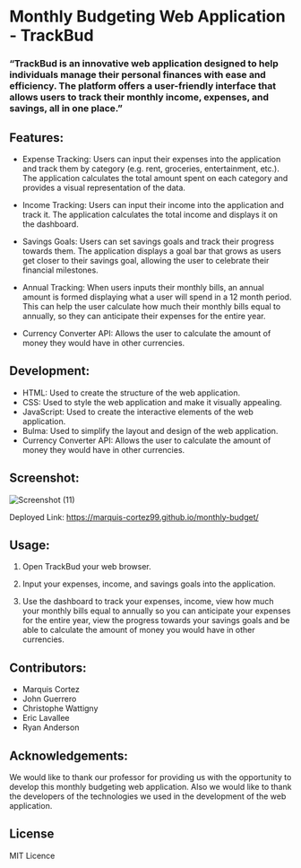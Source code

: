 # Monthly Budgeting Web Application - TrackBud

### “TrackBud is an innovative web application designed to help individuals manage their personal finances with ease and efficiency. The platform offers a user-friendly interface that allows users to track their monthly income, expenses, and savings, all in one place.”

## Features:

* Expense Tracking: Users can input their expenses into the application and track them by category (e.g. rent, groceries, entertainment, etc.). The application calculates the total amount spent on each category and provides a visual representation of the data.

* Income Tracking: Users can input their income into the application and track it. The application calculates the total income and displays it on the dashboard.

* Savings Goals: Users can set savings goals and track their progress towards them. The application displays a goal bar that grows as users get closer to their savings goal, allowing the user to celebrate their financial milestones.

* Annual Tracking: When users inputs their monthly bills, an annual amount is formed displaying what a user will spend in a 12 month period. This can help the user calculate how much their monthly bills equal to annually, so they can anticipate their expenses for the entire year.

* Currency Converter API: Allows the user to calculate the amount of money they would have in other currencies.

## Development:
* HTML: Used to create the structure of the web application.
* CSS: Used to style the web application and make it visually appealing.
* JavaScript: Used to create the interactive elements of the web application.
* Bulma: Used to simplify the layout and design of the web application.
* Currency Converter API: Allows the user to calculate the amount of money they would have in other currencies.

## Screenshot:

![Screenshot (11)](https://user-images.githubusercontent.com/95624362/236353058-0686518a-61ca-4124-ac25-770155b3e8af.png)

Deployed Link: https://marquis-cortez99.github.io/monthly-budget/

## Usage:
1. Open TrackBud your web browser.

2. Input your expenses, income, and savings goals into the application.

3. Use the dashboard to track your expenses, income, view how much your monthly bills equal to annually so you can anticipate your expenses for the entire year, view the progress towards your savings goals and be able to calculate the amount of money you would have in other currencies.

## Contributors:
* Marquis Cortez
* John Guerrero
* Christophe Wattigny
* Eric Lavallee
* Ryan Anderson

## Acknowledgements:
We would like to thank our professor for providing us with the opportunity to develop this monthly budgeting web application. Also we would like to thank the developers of the technologies we used in the development of the web application.

## License
MIT Licence
